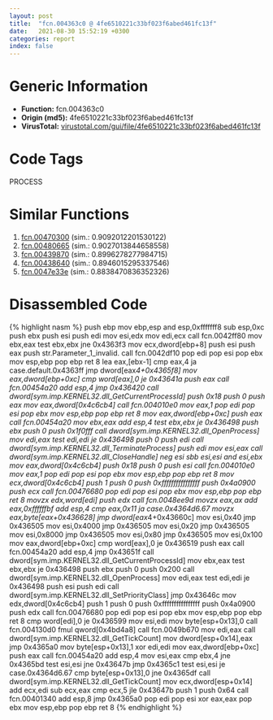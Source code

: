 ```yaml
---
layout: post
title:  "fcn.004363c0 @ 4fe6510221c33bf023f6abed461fc13f"
date:   2021-08-30 15:52:19 +0300
categories: report
index: false
---
```


# Generic Information
- **Function:** fcn.004363c0
- **Origin (md5):** 4fe6510221c33bf023f6abed461fc13f
- **VirusTotal:** [virustotal.com/gui/file/4fe6510221c33bf023f6abed461fc13f][virustotal_ref]

# Code Tags
<span class="tag" id="PROCESS">PROCESS</span>


# Similar Functions

1. [fcn.00470300][similar_1_ref] (sim.: 0.9092012201530122)
2. [fcn.00480665][similar_2_ref] (sim.: 0.9027013844658558)
3. [fcn.00439870][similar_3_ref] (sim.: 0.8996278277984715)
4. [fcn.00438640][similar_4_ref] (sim.: 0.8946015295337546)
5. [fcn.0047e33e][similar_5_ref] (sim.: 0.8838470836352326)


# Disassembled Code

{% highlight nasm %}
push ebp
mov ebp,esp
and esp,0xfffffff8
sub esp,0xc
push ebx
push esi
push edi
mov esi,edx
mov edi,ecx
call fcn.0042ff80
mov ebx,eax
test ebx,ebx
jne 0x4363f3
mov ecx,dword[ebp+8]
push esi
push eax
push str.Parameter_1_invalid.
call fcn.0042df10
pop edi
pop esi
pop ebx
mov esp,ebp
pop ebp
ret 8
lea eax,[ebx-1]
cmp eax,4
ja case.default.0x4363ff
jmp dword[eax*4+0x4365f8]
mov eax,dword[ebp+0xc]
cmp word[eax],0
je 0x43641a
push eax
call fcn.00454a20
add esp,4
jmp 0x436420
call dword[sym.imp.KERNEL32.dll_GetCurrentProcessId]
push 0x18
push 0
push eax
mov eax,dword[0x4c6cb4]
call fcn.004010e0
mov eax,1
pop edi
pop esi
pop ebx
mov esp,ebp
pop ebp
ret 8
mov eax,dword[ebp+0xc]
push eax
call fcn.00454a20
mov ebx,eax
add esp,4
test ebx,ebx
je 0x436498
push ebx
push 0
push 0x1f0fff
call dword[sym.imp.KERNEL32.dll_OpenProcess]
mov edi,eax
test edi,edi
je 0x436498
push 0
push edi
call dword[sym.imp.KERNEL32.dll_TerminateProcess]
push edi
mov esi,eax
call dword[sym.imp.KERNEL32.dll_CloseHandle]
neg esi
sbb esi,esi
and esi,ebx
mov eax,dword[0x4c6cb4]
push 0x18
push 0
push esi
call fcn.004010e0
mov eax,1
pop edi
pop esi
pop ebx
mov esp,ebp
pop ebp
ret 8
mov ecx,dword[0x4c6cb4]
push 1
push 0
push 0xffffffffffffffff
push 0x4a0900
push ecx
call fcn.00476680
pop edi
pop esi
pop ebx
mov esp,ebp
pop ebp
ret 8
movzx edx,word[edi]
push edx
call fcn.0048ee9d
movzx eax,ax
add eax,0xffffffbf
add esp,4
cmp eax,0x11
ja case.0x4364d6.67
movzx eax,byte[eax+0x436628]
jmp dword[eax*4+0x43660c]
mov esi,0x40
jmp 0x436505
mov esi,0x4000
jmp 0x436505
mov esi,0x20
jmp 0x436505
mov esi,0x8000
jmp 0x436505
mov esi,0x80
jmp 0x436505
mov esi,0x100
mov eax,dword[ebp+0xc]
cmp word[eax],0
je 0x436519
push eax
call fcn.00454a20
add esp,4
jmp 0x43651f
call dword[sym.imp.KERNEL32.dll_GetCurrentProcessId]
mov ebx,eax
test ebx,ebx
je 0x436498
push ebx
push 0
push 0x200
call dword[sym.imp.KERNEL32.dll_OpenProcess]
mov edi,eax
test edi,edi
je 0x436498
push esi
push edi
call dword[sym.imp.KERNEL32.dll_SetPriorityClass]
jmp 0x43646c
mov edx,dword[0x4c6cb4]
push 1
push 0
push 0xffffffffffffffff
push 0x4a0900
push edx
call fcn.00476680
pop edi
pop esi
pop ebx
mov esp,ebp
pop ebp
ret 8
cmp word[edi],0
je 0x436599
mov esi,edi
mov byte[esp+0x13],0
call fcn.004130d0
fmul qword[0x4bd4a8]
call fcn.0049b670
mov edi,eax
call dword[sym.imp.KERNEL32.dll_GetTickCount]
mov dword[esp+0x14],eax
jmp 0x4365a0
mov byte[esp+0x13],1
xor edi,edi
mov eax,dword[ebp+0xc]
push eax
call fcn.00454a20
add esp,4
mov esi,eax
cmp ebx,4
jne 0x4365bd
test esi,esi
jne 0x43647b
jmp 0x4365c1
test esi,esi
je case.0x4364d6.67
cmp byte[esp+0x13],0
jne 0x4365df
call dword[sym.imp.KERNEL32.dll_GetTickCount]
mov ecx,dword[esp+0x14]
add ecx,edi
sub ecx,eax
cmp ecx,5
jle 0x43647b
push 1
push 0x64
call fcn.00401340
add esp,8
jmp 0x4365a0
pop edi
pop esi
xor eax,eax
pop ebx
mov esp,ebp
pop ebp
ret 8
{% endhighlight %}


[similar_1_ref]: /report/fcn.00470300@4fe6510221c33bf023f6abed461fc13f
[similar_2_ref]: /report/fcn.00480665@d96761eb00d2d97e2b6f5ffffed0b46a
[similar_3_ref]: /report/fcn.00439870@4fe6510221c33bf023f6abed461fc13f
[similar_4_ref]: /report/fcn.00438640@4fe6510221c33bf023f6abed461fc13f
[similar_5_ref]: /report/fcn.0047e33e@d96761eb00d2d97e2b6f5ffffed0b46a
[virustotal_ref]: https://www.virustotal.com/gui/file/4fe6510221c33bf023f6abed461fc13f